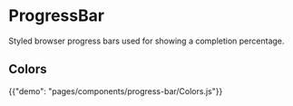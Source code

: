 # ProgressBar

Styled browser progress bars used for showing a completion percentage.

## Colors

{{"demo": "pages/components/progress-bar/Colors.js"}}

